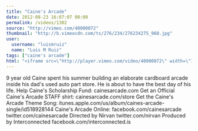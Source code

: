 ```yaml
---
title: "Caine's Arcade"
date: 2012-08-23 16:07:07 00:00
permalink: /videos/1302
source: "http://vimeo.com/40000072"
thumbnail: "http://b.vimeocdn.com/ts/276/234/276234275_960.jpg"
user:
  username: "luismruiz"
  name: "Luis M Ruiz"
tags: ["caine's arcade"]
html: "<iframe src=\"http://player.vimeo.com/video/40000072\" width=\"1280\" height=\"720\" frameborder=\"0\" webkitAllowFullScreen mozallowfullscreen allowFullScreen></iframe>"
---
```


9 year old Caine spent his summer building an elaborate cardboard arcade inside his dad's used auto part store. He is about to have the best day of his life.
Help Caine's Scholarship Fund:
cainesarcade.com
Get an Official Caine's Arcade STAFF shirt:
cainesarcade.com/store
Get the Caine's Arcade Theme Song:
itunes.apple.com/us/album/caines-arcade-single/id518928144
Caine's Arcade Online:
facebook.com/cainesarcade
twitter.com/cainesarcade
Directed by Nirvan
twitter.com/nirvan
Produced by Interconnected
facebook.com/interconnected.is